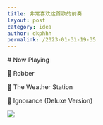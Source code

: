 ```yaml
---
title: 非常喜欢这首歌的前奏
layout: post
category: idea
author: dkphhh
permalink: /2023-01-31-19-35
---
```

\# Now Playing 

🎵 Robber

🎤 The Weather Station

💽 Ignorance (Deluxe Version)

![](https://cdn.jsdelivr.net/gh/dkphhh/img/imgformessage/20230131193503.jpg)
